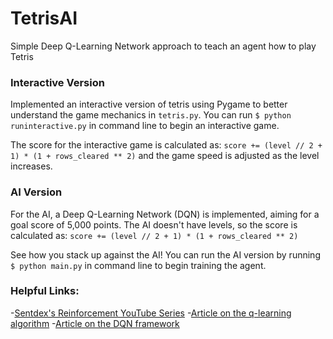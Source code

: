 # TetrisAI
Simple Deep Q-Learning Network approach to teach an agent how to play Tetris

### Interactive Version
Implemented an interactive version of tetris using Pygame to better understand the game mechanics in `tetris.py`.
You can run `$ python runinteractive.py` in command line to begin an interactive game.

The score for the interactive game is calculated as:
  `score += (level // 2 + 1) * (1 + rows_cleared ** 2)`
and the game speed is adjusted as the level increases.


### AI Version
For the AI, a Deep Q-Learning Network (DQN) is implemented, aiming for a goal score of 5,000 points. The AI doesn't have levels, so the score is calculated as:
  `score += (level // 2 + 1) * (1 + rows_cleared ** 2)`

See how you stack up against the AI! You can run the AI version by running `$ python main.py` in command line to begin training the agent.


### Helpful Links:
-<a href="https://www.youtube.com/watch?v=yMk_XtIEzH8">Sentdex's Reinforcement YouTube Series</a>
-<a href="https://towardsdatascience.com/simple-reinforcement-learning-q-learning-fcddc4b6fe56">Article on the q-learning algorithm</a>
-<a href="https://towardsdatascience.com/self-learning-ai-agents-part-ii-deep-q-learning-b5ac60c3f47">Article on the DQN framework</a>
